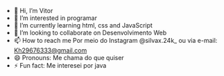 - 👋 Hi, I’m Vitor 
- 👀 I’m interested in programar
- 🌱 I’m currently learning html, css and JavaScript
- 💞️ I’m looking to collaborate on Desenvolvimento Web
- 📫 How to reach me Por meio do Instagram @silvax.24k_ ou via e-mail: Kh29676333@gmail.com
- 😄 Pronouns: Me chama do que quiser
- ⚡ Fun fact: Me interesei por java

<!---
Vws2007/Vws2007 is a ✨ special ✨ repository because its `README.md` (this file) appears on your GitHub profile.
You can click the Preview link to take a look at your changes.
--->
